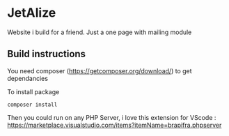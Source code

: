 # JetAlize

Website i build for a friend.
Just a one page with mailing module

## Build instructions

You need composer (https://getcomposer.org/download/) to get dependancies

To install package

`composer install`

Then you could run on any PHP Server, i love this extension for VScode : https://marketplace.visualstudio.com/items?itemName=brapifra.phpserver